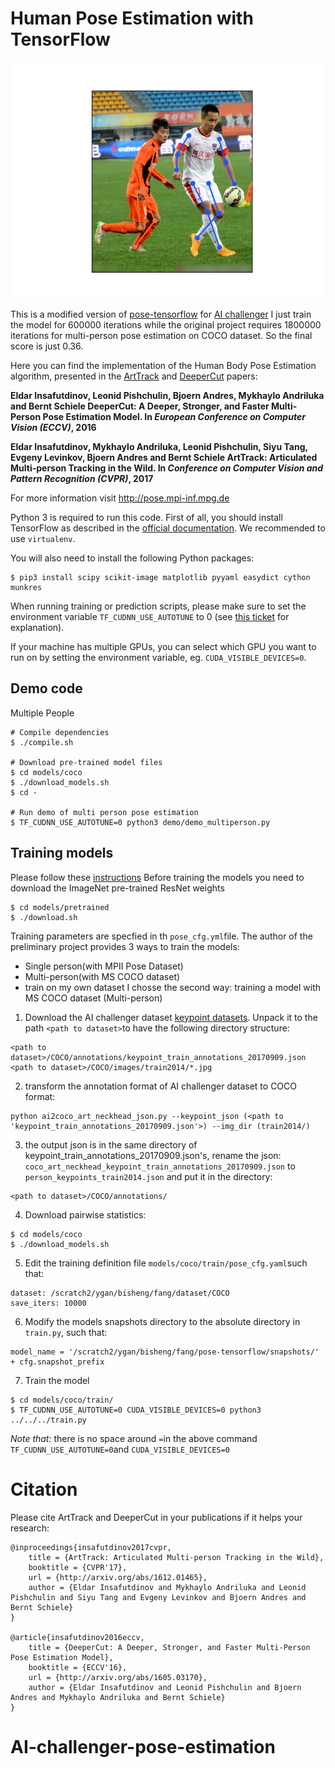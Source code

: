 # Human Pose Estimation with TensorFlow

![](images/test_example1.jpg)

This is a modified version of [pose-tensorflow](https://github.com/eldar/pose-tensorflow) for [AI challenger](https://challenger.ai/)
I just train the model for 600000 iterations while the original project requires 1800000 iterations for multi-person pose estimation on COCO dataset.
So the final score is just 0.36.


Here you can find the implementation of the Human Body Pose Estimation algorithm,
presented in the [ArtTrack](http://arxiv.org/abs/1612.01465) and [DeeperCut](http://arxiv.org/abs/1605.03170) papers:

**Eldar Insafutdinov, Leonid Pishchulin, Bjoern Andres, Mykhaylo Andriluka and Bernt Schiele
DeeperCut:  A Deeper, Stronger, and Faster Multi-Person Pose Estimation Model.
In _European Conference on Computer Vision (ECCV)_, 2016**

**Eldar Insafutdinov, Mykhaylo Andriluka, Leonid Pishchulin, Siyu Tang, Evgeny Levinkov, Bjoern Andres and Bernt Schiele
ArtTrack: Articulated Multi-person Tracking in the Wild.
In _Conference on Computer Vision and Pattern Recognition (CVPR)_, 2017**

For more information visit http://pose.mpi-inf.mpg.de

Python 3 is required to run this code.
First of all, you should install TensorFlow as described in the
[official documentation](https://www.tensorflow.org/install/).
We recommended to use `virtualenv`.

You will also need to install the following Python packages:

```
$ pip3 install scipy scikit-image matplotlib pyyaml easydict cython munkres
```

When running training or prediction scripts, please make sure to set the environment variable
`TF_CUDNN_USE_AUTOTUNE` to 0 (see [this ticket](https://github.com/tensorflow/tensorflow/issues/5048)
for explanation).

If your machine has multiple GPUs, you can select which GPU you want to run on
by setting the environment variable, eg. `CUDA_VISIBLE_DEVICES=0`.

## Demo code
Multiple People

```
# Compile dependencies
$ ./compile.sh

# Download pre-trained model files
$ cd models/coco
$ ./download_models.sh
$ cd -

# Run demo of multi person pose estimation
$ TF_CUDNN_USE_AUTOTUNE=0 python3 demo/demo_multiperson.py
```

## Training models

Please follow these [instructions](models/README.md)
Before training the models you need to download the ImageNet pre-trained ResNet weights
```
$ cd models/pretrained
$ ./download.sh
```
Training parameters are specfied in th `pose_cfg.yml`file.
The author of the preliminary project provides 3 ways to train the models:
- Single person(with MPII Pose Dataset)
- Multi-person(with MS COCO dataset)
- train on my own dataset
I chosse the second way: training a model with MS COCO dataset (Multi-person)
1. Download the AI challenger dataset [keypoint datasets](https://challenger.ai/datasets/keypoint). Unpack it to the path `<path to dataset>`to have the following directory structure:
```
<path to dataset>/COCO/annotations/keypoint_train_annotations_20170909.json
<path to dataset>/COCO/images/train2014/*.jpg
```
2. transform the annotation format of AI challenger dataset to COCO format:
```
python ai2coco_art_neckhead_json.py --keypoint_json (<path to 'keypoint_train_annotations_20170909.json'>) --img_dir (train2014/)
```
3. the output json is in the same directory of keypoint_train_annotations_20170909.json's, rename the json: `coco_art_neckhead_keypoint_train_annotations_20170909.json` to `person_keypoints_train2014.json` and put it in the directory:
```
<path to dataset>/COCO/annotations/
```
4. Download pairwise statistics:
```
$ cd models/coco
$ ./download_models.sh
```
5. Edit the training definition file
`models/coco/train/pose_cfg.yaml`such that:
```
dataset: /scratch2/ygan/bisheng/fang/dataset/COCO
save_iters: 10000
```
6. Modify the models snapshots directory to the absolute directory in `train.py`, such that:
```
model_name = '/scratch2/ygan/bisheng/fang/pose-tensorflow/snapshots/' + cfg.snapshot_prefix
```

7. Train the model
```
$ cd models/coco/train/
$ TF_CUDNN_USE_AUTOTUNE=0 CUDA_VISIBLE_DEVICES=0 python3 ../../../train.py
```
*Note that:* there is no space around `=`in the above command `TF_CUDNN_USE_AUTOTUNE=0`and `CUDA_VISIBLE_DEVICES=0`

# Citation
Please cite ArtTrack and DeeperCut in your publications if it helps your research:

    @inproceedings{insafutdinov2017cvpr,
	    title = {ArtTrack: Articulated Multi-person Tracking in the Wild},
	    booktitle = {CVPR'17},
	    url = {http://arxiv.org/abs/1612.01465},
	    author = {Eldar Insafutdinov and Mykhaylo Andriluka and Leonid Pishchulin and Siyu Tang and Evgeny Levinkov and Bjoern Andres and Bernt Schiele}
    }

    @article{insafutdinov2016eccv,
        title = {DeeperCut: A Deeper, Stronger, and Faster Multi-Person Pose Estimation Model},
	    booktitle = {ECCV'16},
        url = {http://arxiv.org/abs/1605.03170},
        author = {Eldar Insafutdinov and Leonid Pishchulin and Bjoern Andres and Mykhaylo Andriluka and Bernt Schiele}
    }

# AI-challenger-pose-estimation

